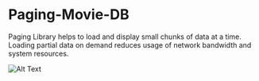 # Paging-Movie-DB
Paging Library helps to load and display small chunks of data at a time. Loading partial data on demand reduces usage of network bandwidth and system resources.

![Alt Text](https://media.giphy.com/media/gKltiqNEfzVhKyo9uU/giphy.gif)
